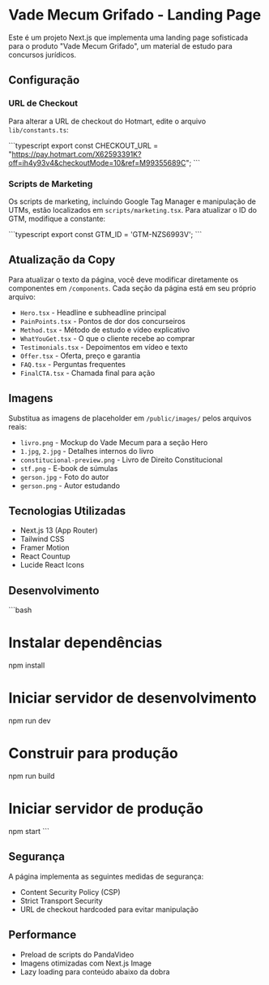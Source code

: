 # Vade Mecum Grifado - Landing Page

Este é um projeto Next.js que implementa uma landing page sofisticada para o produto "Vade Mecum Grifado", um material de estudo para concursos jurídicos.

## Configuração

### URL de Checkout

Para alterar a URL de checkout do Hotmart, edite o arquivo `lib/constants.ts`:

\`\`\`typescript
export const CHECKOUT_URL = "https://pay.hotmart.com/X62593391K?off=ih4y93v4&checkoutMode=10&ref=M99355689C";
\`\`\`

### Scripts de Marketing

Os scripts de marketing, incluindo Google Tag Manager e manipulação de UTMs, estão localizados em `scripts/marketing.tsx`. Para atualizar o ID do GTM, modifique a constante:

\`\`\`typescript
export const GTM_ID = 'GTM-NZS6993V';
\`\`\`

## Atualização da Copy

Para atualizar o texto da página, você deve modificar diretamente os componentes em `/components`. Cada seção da página está em seu próprio arquivo:

- `Hero.tsx` - Headline e subheadline principal
- `PainPoints.tsx` - Pontos de dor dos concurseiros
- `Method.tsx` - Método de estudo e vídeo explicativo
- `WhatYouGet.tsx` - O que o cliente recebe ao comprar
- `Testimonials.tsx` - Depoimentos em vídeo e texto
- `Offer.tsx` - Oferta, preço e garantia
- `FAQ.tsx` - Perguntas frequentes
- `FinalCTA.tsx` - Chamada final para ação

## Imagens

Substitua as imagens de placeholder em `/public/images/` pelos arquivos reais:

- `livro.png` - Mockup do Vade Mecum para a seção Hero
- `1.jpg`, `2.jpg` - Detalhes internos do livro
- `constitucional-preview.png` - Livro de Direito Constitucional
- `stf.png` - E-book de súmulas
- `gerson.jpg` - Foto do autor
- `gerson.png` - Autor estudando

## Tecnologias Utilizadas

- Next.js 13 (App Router)
- Tailwind CSS
- Framer Motion
- React Countup
- Lucide React Icons

## Desenvolvimento

\`\`\`bash
# Instalar dependências
npm install

# Iniciar servidor de desenvolvimento
npm run dev

# Construir para produção
npm run build

# Iniciar servidor de produção
npm start
\`\`\`

## Segurança

A página implementa as seguintes medidas de segurança:

- Content Security Policy (CSP)
- Strict Transport Security
- URL de checkout hardcoded para evitar manipulação

## Performance

- Preload de scripts do PandaVideo
- Imagens otimizadas com Next.js Image
- Lazy loading para conteúdo abaixo da dobra

